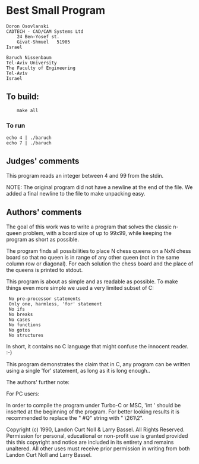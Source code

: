# Best Small Program

	Doron Osovlanski
	CADTECH - CAD/CAM Systems Ltd
        24 Ben-Yosef st.
        Givat-Shmuel   51905
	Israel

	Baruch Nissenbaum
	Tel-Aviv University
	The Faculty of Engineering
	Tel-Aviv
	Israel

## To build:

        make all

### To run

	echo 4 | ./baruch
	echo 7 | ./baruch

## Judges' comments

This program reads an integer between 4 and 99 from the stdin.

NOTE: The original program did not have a newline at the end of the file.  We
added a final newline to the file to make unpacking easy.

## Authors' comments

The goal of this work was to write a program that solves the
classic n-queen problem, with a board size of up to 99x99, while
keeping the program as short as possible.

The program finds all possibilities to place N chess queens on
a NxN chess board so that no queen is in range of any other queen
(not in the same column row or diagonal).  For each solution the
chess board and the place of the queens is printed to stdout.


This program is about as simple and as readable as possible.
To make things even more simple we used a very limited subset of C:

     No pre-processor statements
     Only one, harmless, 'for' statement
     No ifs
     No breaks
     No cases
     No functions
     No gotos
     No structures

In short, it contains no C language that might confuse the
innocent reader.  :-)


This program demonstrates the claim that in C, any program
can be written using a single 'for' statement, as long as it is
long enough..

The authors' further note:

For PC users:

In order to compile the program under Turbo-C or MSC, 'int '
should be inserted at the beginning of the program.
For better looking results it is recommended to replace the " #Q"
string with " \261\2".

Copyright (c) 1990, Landon Curt Noll & Larry Bassel.
All Rights Reserved.  Permission for personal, educational or non-profit use is
granted provided this this copyright and notice are included in its entirety
and remains unaltered.  All other uses must receive prior permission in writing
from both Landon Curt Noll and Larry Bassel.
